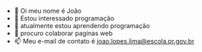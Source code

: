 - 👋 Oi meu nome é João
- 👀 Estou interessado programação
- 🌱 atualmente estou aprendendo programação
- 💞️ procuro colaborar paginas web
- 📫 Meu e-mail de contato é joao.lopes.lima@escola.pr.gov.br

<!---
joaoDVZ22/joaoDVZ22 is a ✨ special ✨ repository because its `README.md` (this file) appears on your GitHub profile.
You can click the Preview link to take a look at your changes.
--->

